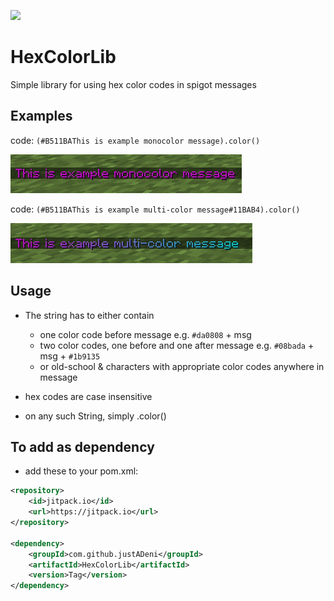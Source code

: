 [![](https://jitpack.io/v/justADeni/HexColorLib.svg)](https://jitpack.io/#justADeni/HexColorLib)
# HexColorLib
Simple library for using hex color codes in spigot messages

## Examples

code: `(#B511BAThis is example monocolor message).color()`

![monocolor](https://github.com/justADeni/HexColorLib/blob/master/src/resources/monocolor.png?raw=true)

code: `(#B511BAThis is example multi-color message#11BAB4).color()`

![monocolor](https://github.com/justADeni/HexColorLib/blob/master/src/resources/multicolor.png?raw=true)

## Usage
- The string has to either contain
	- one color code before message e.g. `#da0808` + msg
	- two color codes, one before and one after message e.g. `#08bada` + msg + `#1b9135`
	- or old-school & characters with appropriate color codes anywhere in message
	
- hex codes are case insensitive	
- on any such String, simply .color()

## To add as dependency
- add these to your pom.xml:

```xml
<repository>
	<id>jitpack.io</id>
	<url>https://jitpack.io</url>
</repository>
  
<dependency>
	<groupId>com.github.justADeni</groupId>
	<artifactId>HexColorLib</artifactId>
	<version>Tag</version>
</dependency>
```
